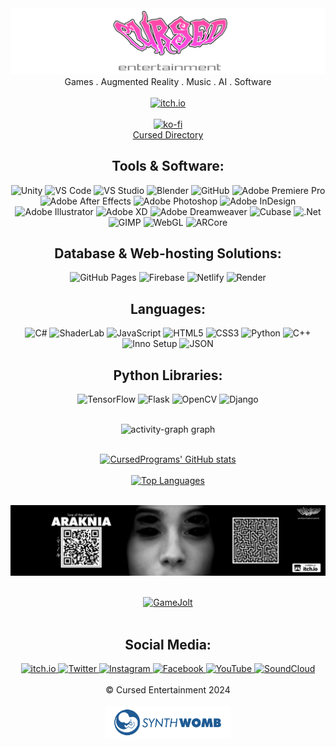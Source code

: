 <a href="https://cursed-entertainment.itch.io/" target="_blank">
    <img src="https://github.com/CursedPrograms/cursedentertainment/raw/main/images/logos/logo-wide-grey.png"
        alt="CursedEntertainment Logo">
</a>
<div align="center">
 Games . Augmented Reality . Music . AI . Software
       </div>
       <br>
<div align="center">
  <a href="https://cursed-entertainment.itch.io/">
    <img src="https://static.itch.io/images/app-icon.svg" alt="itch.io" style="width: 10%;"/>
  </a>
  </div>  
  <br>
<div align="center">
  <a href="https://ko-fi.com/cursedentertainment">
    <img src="https://ko-fi.com/img/githubbutton_sm.svg" alt="ko-fi" style="width: 20%;"/>
  </a>
</div>
<div align="center">
  <a href="https://cursed-entertainment.github.io/cursed-directory/">Cursed Directory</a>
</div>
    <div align="center">
    <h2>Tools & Software:</h2>  
        <img alt="Unity"
            src="https://img.shields.io/badge/Unity-%23007ab7.svg?&style=for-the-badge&logo=unity&logoColor=white" />
        <img alt="VS Code"
            src="https://img.shields.io/badge/VS_Code-%23007ab7.svg?style=for-the-badge&logo=visual-studio-code&logoColor=white" />
             <img alt="VS Studio"
            src="https://img.shields.io/badge/Visual%20Studio-%23007acc.svg?&style=for-the-badge&logo=visual-studio&logoColor=white" />        
        <img alt="Blender"
            src="https://img.shields.io/badge/Blender-%23007ab7.svg?&style=for-the-badge&logo=blender&logoColor=white" />
        <img alt="GitHub"
            src="https://img.shields.io/badge/GitHub-%23007ab7.svg?style=for-the-badge&logo=github&logoColor=white" />
        <img alt="Adobe Premiere Pro"
            src="https://img.shields.io/badge/Adobe_Premiere_Pro-%23007ab7.svg?&style=for-the-badge&logo=adobe-premiere-pro&logoColor=white" />
        <img alt="Adobe After Effects"
            src="https://img.shields.io/badge/Adobe_After_Effects-%23007ab7.svg?&style=for-the-badge&logo=adobe-after-effects&logoColor=white" />
        <img alt="Adobe Photoshop"
            src="https://img.shields.io/badge/Adobe_Photoshop-%23007ab7.svg?&style=for-the-badge&logo=adobe-photoshop&logoColor=white" />
        <img alt="Adobe InDesign"
            src="https://img.shields.io/badge/Adobe_InDesign-%23007ab7.svg?&style=for-the-badge&logo=adobe-indesign&logoColor=white" />
        <img alt="Adobe Illustrator"
            src="https://img.shields.io/badge/Adobe_Illustrator-%23007ab7.svg?&style=for-the-badge&logo=adobe-illustrator&logoColor=white" />
        <img alt="Adobe XD"
            src="https://img.shields.io/badge/Adobe_XD-%23007ab7.svg?&style=for-the-badge&logo=adobe-xd&logoColor=white" />
        <img alt="Adobe Dreamweaver"
            src="https://img.shields.io/badge/Adobe_Dreamweaver-%23007ab7.svg?&style=for-the-badge&logo=adobe-dreamweaver&logoColor=white" />
        <img alt="Cubase"
            src="https://img.shields.io/badge/Cubase-%23007ab7.svg?&style=for-the-badge&logo=steinberg&logoColor=white" />     
<img alt=".Net"
            src="https://img.shields.io/badge/.NET-%23007ab7.svg?&style=for-the-badge&logo=.net&logoColor=white" />
<img alt="GIMP"
            src="https://img.shields.io/badge/GIMP-%23007ab7.svg?&style=for-the-badge&logo=gimp&logoColor=white" />
                 <img alt="WebGL"
            src="https://img.shields.io/badge/WebGL-%23007ab7?style=for-the-badge&logo=webgl&logoColor=white" />
<img alt="ARCore" src="https://img.shields.io/badge/ARCore-%23007ab7?style=for-the-badge&logo=arcore&logoColor=white" />       
    </div>
    <div align="center">
    <h2>Database & Web-hosting Solutions:</h2>    
        <img alt="GitHub Pages"
            src="https://img.shields.io/badge/GitHub Pages-%23007ab7.svg?style=for-the-badge&logo=github&logoColor=white" />
        <img alt="Firebase"
            src="https://img.shields.io/badge/Firebase-%23007ab7.svg?style=for-the-badge&logo=firebase&logoColor=white" />
        <img alt="Netlify"
            src="https://img.shields.io/badge/Netlify-%23007ab7.svg?style=for-the-badge&logo=netlify&logoColor=white" />
        <img alt="Render"
            src="https://img.shields.io/badge/Render-%23007ab7.svg?style=for-the-badge&logo=render&logoColor=white" />
    <h2>Languages:</h2>
    <div align="center">
        <img alt="C#"
            src="https://img.shields.io/badge/C%23-%23007ab7.svg?&style=for-the-badge&logo=csharp&logoColor=white" />
        <img alt="ShaderLab"
            src="https://img.shields.io/badge/ShaderLab-%23007ab7.svg?&style=for-the-badge&logo=unity&logoColor=white" />
        <img alt="JavaScript"
            src="https://img.shields.io/badge/JavaScript-%23007ab7.svg?&style=for-the-badge&logo=javascript&logoColor=white" />
        <img alt="HTML5"
            src="https://img.shields.io/badge/HTML5-%23007ab7.svg?&style=for-the-badge&logo=html5&logoColor=white" />
        <img alt="CSS3"
            src="https://img.shields.io/badge/CSS3-%23007ab7.svg?&style=for-the-badge&logo=css3&logoColor=white" />
        <img alt="Python"
            src="https://img.shields.io/badge/Python-%23007ab7.svg?&style=for-the-badge&logo=python&logoColor=white" />
        <img alt="C++" src="https://img.shields.io/badge/C%2B%2B-%23007ab7.svg?&style=for-the-badge&logo=c%2B%2B&logoColor=white"/>
        <img alt="Inno Setup" src="https://img.shields.io/badge/Inno%20Setup-%23007ab7.svg?&style=for-the-badge&logo=inno-setup&logoColor=white"/>
        <img alt="JSON"
            src="https://img.shields.io/badge/jason-%23007ab7.svg?&style=for-the-badge&logo=json&logoColor=white" />
    </div>
    <h2>Python Libraries:</h2>
    <div align="center">
        <img alt="TensorFlow"
            src="https://img.shields.io/badge/TensorFlow-%23007ab7.svg?&style=for-the-badge&logo=tensorflow&logoColor=white" />
        <img alt="Flask"
            src="https://img.shields.io/badge/Flask-%23007ab7.svg?&style=for-the-badge&logo=flask&logoColor=white" />
        <img alt="OpenCV"
            src="https://img.shields.io/badge/opencv-%23007ab7.svg?&style=for-the-badge&logo=opencv&logoColor=white" />
         <img alt="Django" src="https://img.shields.io/badge/Django-%23007ab7.svg?&style=for-the-badge&logo=django&logoColor=white" />
    </div>
</div>
  <br>
<p align="center">
  <img src="https://github-readme-activity-graph.vercel.app/graph?username=CursedPrograms&radius=16&theme=github-dark&area=true&order=5&hide_border=true" height="300" alt="activity-graph graph"  />
</p>
    <br>
<div align="center">
  <a href="https://github.com/CursedPrograms.github-readme-stats">
    <img src="https://github-readme-stats.vercel.app/api?username=CursedPrograms" alt="CursedPrograms' GitHub stats">
  </a>
</div>
    <br>
<div align="center">
  <a href="https://github.com/CursedPrograms/github-readme-stats">
    <img src="https://github-readme-stats.vercel.app/api/top-langs/?username=CursedPrograms&layout=pie&langs_count=26" alt="Top Languages">
  </a>
</div>
<br>
    
[![Araknia Ad](https://github.com/CursedPrograms/cursedentertainment/raw/main/images/banner-ads/araknia-ad.png)](https://cursed-entertainment.itch.io/araknia)

<br>
  <div align="center">
  <a href="https://gamejolt.com/@CursedEntertainment">
    <img src="https://s.gjcdn.net/assets/e88e2b55.png" alt="GameJolt" style="width: 30%;"/>
  </a>
  </div>
<br>
<div align="center">
    <h2>Social Media:</h2>
    <div align="center">
        <a href="https://cursed-entertainment.itch.io/">
            <img alt="itch.io"
                src="https://img.shields.io/badge/itch.io-%23007ab7.svg?&style=for-the-badge&logo=itchdotio&logoColor=white" />
        </a>
        <a href="https://twitter.com/NorowaretaGemu">
            <img alt="Twitter"
                src="https://img.shields.io/badge/Twitter-%23007ab7.svg?&style=for-the-badge&logo=twitter&logoColor=white" />
        </a>
        <a href="https://www.instagram.com/cursed.entertainment/">
            <img alt="Instagram"
                src="https://img.shields.io/badge/Instagram-%23007ab7.svg?&style=for-the-badge&logo=instagram&logoColor=white" />
        </a>
        <a href="https://www.facebook.com/CursedEntertainment/">
            <img alt="Facebook"
                src="https://img.shields.io/badge/Facebook-%23007ab7.svg?&style=for-the-badge&logo=facebook&logoColor=white" />
        </a>
        <a href="https://www.youtube.com/channel/UCmTHNMTp-i1TY-jxMqSjBpw">
            <img alt="YouTube"
                src="https://img.shields.io/badge/YouTube-%23007ab7.svg?&style=for-the-badge&logo=youtube&logoColor=white" />
        </a>
        <a href="https://soundcloud.com/cursedentertainment">
            <img alt="SoundCloud"
                src="https://img.shields.io/badge/SoundCloud-%23007ab7.svg?&style=for-the-badge&logo=soundcloud&logoColor=white" />
        </a>
    </div>
</div>
  <br>
<div align="center">  
© Cursed Entertainment 2024  
  </div>
    <br>
<div align="center">
<a href="https://github.com/SynthWomb" target="_blank" align="center">
    <img src="https://github.com/SynthWomb/synth.womb/blob/main/logos/synthwomb07.png"
        alt="SynthWomb" style="width:200px;"/>
</a>
</div>
